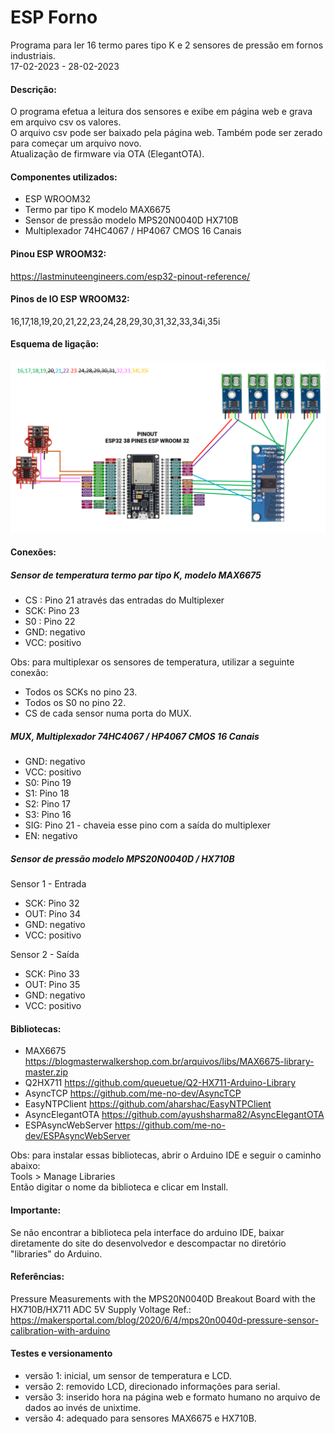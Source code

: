 # ESP Forno

Programa para ler 16 termo pares tipo K e 2 sensores de pressão em fornos industriais.<br>
17-02-2023 - 28-02-2023

#### Descrição:
O programa efetua a leitura dos sensores e exibe em página web e grava em arquivo csv os valores.<br>
O arquivo csv pode ser baixado pela página web. Também pode ser zerado para começar um arquivo novo.<br>
Atualização de firmware via OTA (ElegantOTA).

#### Componentes utilizados:
- ESP WROOM32
- Termo par tipo K modelo MAX6675
- Sensor de pressão modelo MPS20N0040D HX710B
- Multiplexador 74HC4067 / HP4067 CMOS 16 Canais

#### Pinou ESP WROOM32:
https://lastminuteengineers.com/esp32-pinout-reference/

#### Pinos de IO ESP WROOM32:
16,17,18,19,20,21,22,23,24,28,29,30,31,32,33,34i,35i

#### Esquema de ligação:
<img src="https://github.com/kcscoelho/esp_forno/blob/main/Esquema.PNG">

#### Conexões:
##### Sensor de temperatura termo par tipo K, modelo MAX6675
- CS : Pino 21 através das entradas do Multiplexer
- SCK: Pino 23
- S0 : Pino 22
- GND: negativo
- VCC: positivo

Obs: para multiplexar os sensores de temperatura, utilizar a seguinte conexão:
- Todos os SCKs no pino 23.
- Todos os S0 no pino 22.
- CS de cada sensor numa porta do MUX.

##### MUX, Multiplexador 74HC4067 / HP4067 CMOS 16 Canais
- GND: negativo
- VCC: positivo
- S0: Pino 19
- S1: Pino 18
- S2: Pino 17
- S3: Pino 16
- SIG: Pino 21 - chaveia esse pino com a saída do multiplexer
- EN: negativo

##### Sensor de pressão modelo MPS20N0040D / HX710B

Sensor 1 - Entrada
- SCK: Pino 32
- OUT: Pino 34
- GND: negativo
- VCC: positivo

Sensor 2 - Saída
- SCK: Pino 33
- OUT: Pino 35
- GND: negativo
- VCC: positivo

#### Bibliotecas:
- MAX6675
https://blogmasterwalkershop.com.br/arquivos/libs/MAX6675-library-master.zip
- Q2HX711
https://github.com/queuetue/Q2-HX711-Arduino-Library
- AsyncTCP
https://github.com/me-no-dev/AsyncTCP
- EasyNTPClient
https://github.com/aharshac/EasyNTPClient
- AsyncElegantOTA
https://github.com/ayushsharma82/AsyncElegantOTA
- ESPAsyncWebServer
https://github.com/me-no-dev/ESPAsyncWebServer

Obs: para instalar essas bibliotecas, abrir o Arduino IDE e seguir o caminho abaixo:<br>
Tools > Manage Libraries<br>
Então digitar o nome da biblioteca e clicar em Install.

#### Importante: 
Se não encontrar a biblioteca pela interface do arduino IDE, baixar diretamente do site do desenvolvedor e descompactar no diretório "libraries" do Arduino.

#### Referências:
Pressure Measurements with the MPS20N0040D Breakout Board with the HX710B/HX711 ADC 5V Supply Voltage
Ref.: https://makersportal.com/blog/2020/6/4/mps20n0040d-pressure-sensor-calibration-with-arduino

#### Testes e versionamento
- versão 1: inicial, um sensor de temperatura e LCD.
- versão 2: removido LCD, direcionado informações para serial.
- versão 3: inserido hora na página web e formato humano no arquivo de dados ao invés de unixtime.
- versão 4: adequado para sensores MAX6675 e HX710B.
